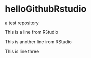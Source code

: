 # helloGithubRstudio
a test repository

This is a line from RStudio

This is another line from RStudio

This is line three 


